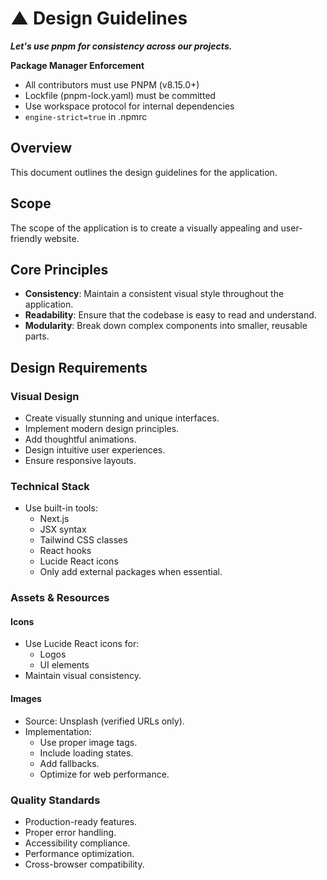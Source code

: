 # ▲ Design Guidelines

**_Let's use pnpm for consistency across our projects._**

**Package Manager Enforcement**
- All contributors must use PNPM (v8.15.0+)
- Lockfile (pnpm-lock.yaml) must be committed
- Use workspace protocol for internal dependencies
- `engine-strict=true` in .npmrc

## Overview

This document outlines the design guidelines for the application.

## Scope

The scope of the application is to create a visually appealing and user-friendly website.

## Core Principles

- **Consistency**: Maintain a consistent visual style throughout the application.
- **Readability**: Ensure that the codebase is easy to read and understand.
- **Modularity**: Break down complex components into smaller, reusable parts.

## Design Requirements

### Visual Design

- Create visually stunning and unique interfaces.
- Implement modern design principles.
- Add thoughtful animations.
- Design intuitive user experiences.
- Ensure responsive layouts.

### Technical Stack

- Use built-in tools:
  - Next.js
  - JSX syntax
  - Tailwind CSS classes
  - React hooks
  - Lucide React icons
  - Only add external packages when essential.

### Assets & Resources

#### Icons

- Use Lucide React icons for:
  - Logos
  - UI elements
- Maintain visual consistency.

#### Images

- Source: Unsplash (verified URLs only).
- Implementation:
  - Use proper image tags.
  - Include loading states.
  - Add fallbacks.
  - Optimize for web performance.

### Quality Standards

- Production-ready features.
- Proper error handling.
- Accessibility compliance.
- Performance optimization.
- Cross-browser compatibility.
